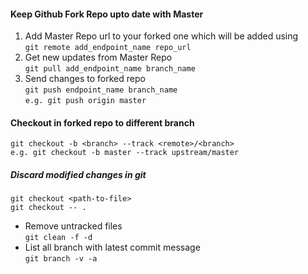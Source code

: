#### Keep Github Fork Repo upto date with Master
1. Add Master Repo url to your forked one which will be added using<br /> `git remote add_endpoint_name repo_url`
2. Get new updates from Master Repo<br /> `git pull add_endpoint_name branch_name`
3. Send changes to forked repo<br /> `git push endpoint_name branch_name `<br /> `e.g. git push origin master`

#### Checkout in forked repo to different branch
`git checkout -b <branch> --track <remote>/<branch>`<br /> `e.g. git checkout -b master --track upstream/master`

##### Discard modified changes in git
`git checkout <path-to-file>`<br />
`git checkout -- .`
- Remove untracked files<br />
`git clean -f -d`
- List all branch with latest commit message<br />
`git branch -v -a`
